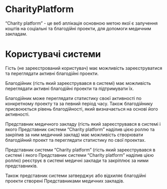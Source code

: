 # CharityPlatform
“Charity platform” - це веб аплікація основною метою якої є залучення коштів 
на соціальні та благодійні проекти, для допомоги медичним закладам.

# Користувачі системи
Гість (не зареєстрований користувач) має можливість зареєструватися та 
переглядати активні благодійні проекти.


Благодійник (гість який зареєструвався в системі) має можливість 
переглядати активні благодійні проекти та підтримувати їх. 

Благодійник може 
переглядати статистику своєї активності по конкретному проекту та за певний 
період часу. Також благодійнику присвоюється рівень благодійності, який 
визначається на основі його активності.


Представник медичного закладу (гість який зареєструвався в системі і якого 
Представник системи “Charity platform” наділив цією роллю та закріпив за ним 
медичний заклад) має можливість створювати благодійний проект та переглядати 
статистику по свої проектах.


Представник системи “Charity platform” (гість який зареєструвався в 
системі і якого Представник системи “Charity platform” наділив цією роллю) 
реєструє в системі медичні заклади та закріплює за ними представників.

Також представник системи затверджує або відхиляє благодійні проекти створені 
Представниками медичних закладів.